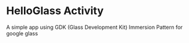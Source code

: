 HelloGlass Activity
==========

A simple app using GDK (Glass Development Kit) Immersion Pattern for google glass
